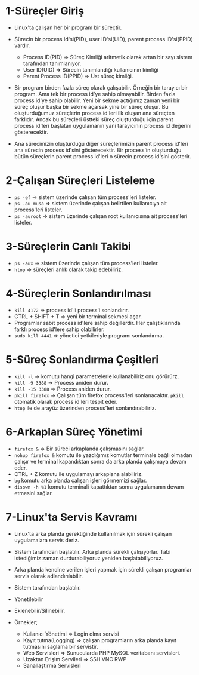 # 1-Süreçler Giriş
- Linux'ta çalışan her bir program bir süreçtir.

- Sürecin bir process Id'si(PID), user ID'si(UID), parent process ID'si(PPID) vardır.
  * Process ID(PID) => Süreç Kimliği aritmetik olarak artan bir sayı sistem tarafından tanımlanıyor. 
  * User ID(UID) => Sürecin tanımlandığı kullanıcının kimliği
  * Parent Process ID(PPID) => Üst süreç kimliği.

- Bir program birden fazla süreç olarak çalışabilir. Örneğin bir tarayıcı bir program. Ama tek bir process id'ye sahip olmayabilir. Birden fazla process id'ye sahip olabilir. Yeni bir sekme açtığımız zaman yeni bir süreç oluşur başka bir sekme açarsak yine bir süreç oluşur. Bu oluşturduğumuz süreçlerin process id'leri ilk oluşan ana süreçten farklıdır. Ancak bu süreçleri üstteki süreç oluşturduğu için parent process id'leri başlatan uygulamanın yani tarayıcının process id değerini gösterecektir.

- Ana sürecimizin oluşturduğu diğer süreçlerimizin parent process id'leri ana sürecin process id'sini gösterecektir. Bir process'in oluşturduğu bütün süreçlerin parent process id'leri o sürecin process id'sini gösterir.

# 2-Çalışan Süreçleri Listeleme
- `ps -ef` => sistem üzerinde çalışan tüm process'leri listeler.
- `ps -au musa` => sistem üzerinde çalışan belirtilen kullanıcıya ait process'leri listeler.
- `ps -auroot` => sistem üzerinde çalışan root kullanıcısına ait process'leri listeler.

# 3-Süreçlerin Canlı Takibi
- `ps -aux` => sistem üzerinde çalışan tüm process'leri listeler.
- `htop` => süreçleri anlık olarak takip edebiliriz.

# 4-Süreçlerin Sonlandırılması
- `kill 4172` => process id'li process'i sonlandırır. 
- CTRL + SHIFT + T => yeni bir terminal sekmesi açar.
- Programlar sabit process id'lere sahip değillerdir. Her çalıştıklarında farklı process id'lere sahip olabilirler.
- `sudo kill 4441` => yönetici yetkileriyle programı sonlandırma.

# 5-Süreç Sonlandırma Çeşitleri
- `kill -l` => komutu hangi parametrelerle kullanabiliriz onu görürürz.
- `kill -9 3388` => Process aniden durur.
- `kill -15 3388` => Process aniden durur.
- `pkill firefox` => Çalışan tüm firefox process'leri sonlanacaktır. `pkill` otomatik olarak process id'leri tespit eder.
- `htop` ile de arayüz üzerinden process'leri sonlandırabiliriz.

# 6-Arkaplan Süreç Yönetimi
- `firefox &` => Bir süreci arkaplanda çalışmasını sağlar.
- `nohup firefox &` komutu ile yazdığımız komutlar terminale bağlı olmadan çalışır ve terminal kapandıktan sonra da arka planda çalışmaya devam eder.
- CTRL + Z komutu ile uygulamayı arkaplana alabiliriz.
- `bg` komutu arka planda çalışan işleri görmemizi sağlar.
- `disown -h %1` komutu terminali kapattıktan sonra uygulamanın devam etmesini sağlar.

# 7-Linux'ta Servis Kavramı
- Linux'ta arka planda gerektiğinde kullanılmak için sürekli çalışan uygulamalara servis deriz.

- Sistem tarafından başlatılır. Arka planda sürekli çalışıyorlar. Tabi istediğimiz zaman durdurabiliyoruz yeniden başlatabiliyoruz.

- Arka planda kendine verilen işleri yapmak için sürekli çalışan programlar servis olarak adlandırılabilir.

- Sistem tarafından başlatılır.
- Yönetilebilir
- Eklenebilir/Silinebilir.

- Örnekler;
  * Kullanıcı Yönetimi => Login olma servisi
  * Kayıt tutma(Logging) => çalışan programların arka planda kayıt tutmasını sağlama bir servistir.
  * Web Servisleri => Sunucularda PHP MySQL veritabanı servisleri.
  * Uzaktan Erişim Servileri => SSH VNC RWP
  * Sanallaştırma Servisleri